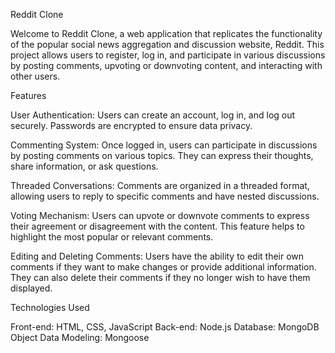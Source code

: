 Reddit Clone

Welcome to Reddit Clone, a web application that replicates the functionality of the popular social news aggregation and discussion website, Reddit. This project allows users to register, log in, and participate in various discussions by posting comments, upvoting or downvoting content, and interacting with other users.

Features

User Authentication: Users can create an account, log in, and log out securely. Passwords are encrypted to ensure data privacy.

Commenting System: Once logged in, users can participate in discussions by posting comments on various topics. They can express their thoughts, share information, or ask questions.

Threaded Conversations: Comments are organized in a threaded format, allowing users to reply to specific comments and have nested discussions.

Voting Mechanism: Users can upvote or downvote comments to express their agreement or disagreement with the content. This feature helps to highlight the most popular or relevant comments.

Editing and Deleting Comments: Users have the ability to edit their own comments if they want to make changes or provide additional information. They can also delete their comments if they no longer wish to have them displayed.

Technologies Used

Front-end: HTML, CSS, JavaScript
Back-end: Node.js
Database: MongoDB
Object Data Modeling: Mongoose
